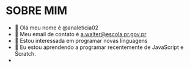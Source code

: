 # SOBRE MIM

- 👋 Olá meu nome é @analeticia02
- 👀 Meu email de contato é a.walter@escola.pr.gov.pr
- 🌱 Estou interessada em programar novas linguagens
- 💞️ Eu estou aprendendo a programar recentemente de JavaScript e Scratch.
- 

<!---
AnaLeticia02/AnaLeticia02 is a ✨ special ✨ repository because its `README.md` (this file) appears on your GitHub profile.
You can click the Preview link to take a look at your changes.
--->
